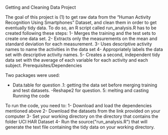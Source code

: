 Getting and Cleaning Data Project

The goal of this project is (1) to get raw data from the “Human Activity Recognition Using Smartphones” Dataset, and clean them in order to get eventually tidy data. To do so, an R script called run_analysis.R has to be created following these steps:
1-	Merges the training and the test sets to create one data set.
2-	Extracts only the measurements on the mean and standard deviation for each measurement.
3-	Uses descriptive activity names to name the activities in the data set
4-	Appropriately labels the data set with descriptive activity names.
5-	Creates a second, independent tidy data set with the average of each variable for each activity and each subject.
Prerequisites/Dependencies

Two packages were used:
- Data.table for question .1: getting the data set before merging training and test datasets. 
-Reshape2 for question. 5: melting and casting
Running the code 

To run the code, you need to:
1-	Download and load the dependencies mentioned above
2-	Download the datasets from the link provided on your computer
3-	Set your working directory on the directory that contains the folder UCI HAR Dataset
4-	Run the source("run_analysis.R") that will generate the text file containing the tidy data on your working directory.




